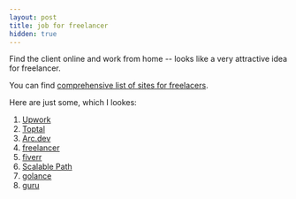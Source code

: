 ```yaml
---
layout: post
title: job for freelancer
hidden: true
---
```

Find the client online and work from home -- looks like a very attractive idea for freelancer.

You can find [comprehensive list of sites for freelacers](https://blog.payoneer.com/freelancers/it-programming/20-job-sites-for-freelance-programmers-and-designers/).

Here are just some, which I lookes:

1. [Upwork](https://www.upwork.com/)
2. [Toptal](https://www.toptal.com/)
3. [Arc.dev](https://arc.dev/)
4. [freelancer](https://www.freelancer.com/)
5. [fiverr](https://www.fiverr.com/)
6. [Scalable Path](https://www.scalablepath.com/)
7. [golance](https://golance.com/)
8. [guru](https://www.guru.com/)
